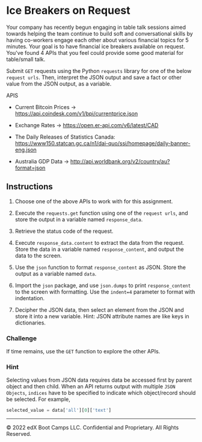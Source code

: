 # Ice Breakers on Request

Your company has recently begun engaging in table talk sessions aimed towards helping the team continue to build soft and conversational skills by having co-workers engage each other about various financial topics for 5 minutes. Your goal is to have financial ice breakers available on request. You've found 4 APIs that you feel could provide some good material for table/small talk.

Submit `GET` requests using the Python `requests` library for one of the below `request urls`. Then, interpret the JSON output and save a fact or other value from the JSON output, as a variable.

APIS

* Current Bitcoin Prices -> https://api.coindesk.com/v1/bpi/currentprice.json

* Exchange Rates ->  https://open.er-api.com/v6/latest/CAD

* The Daily Releases of Statistics Canada: <https://www150.statcan.gc.ca/n1/dai-quo/ssi/homepage/daily-banner-eng.json>

* Australia GDP Data -> http://api.worldbank.org/v2/country/au?format=json

## Instructions

1. Choose one of the above APIs to work with for this assignment.

2. Execute the `requests.get` function using one of the `request urls`, and store the output in a variable named `response_data`.

3. Retrieve the status code of the request.

4. Execute `response_data.content` to extract the data from the request. Store the data in a variable named `response_content`, and output the data to the screen.

5. Use the `json` function to format `response_content` as JSON. Store the output as a variable named `data`.

6. Import the `json` package, and use `json.dumps` to print `response_content` to the screen with formatting. Use the `indent=4` parameter to format with indentation.

7. Decipher the JSON data, then select an element from the JSON and store it into a new variable. Hint: JSON attribute names are like keys in dictionaries.

### Challenge

If time remains, use the `GET` function to explore the other APIs.

### Hint

Selecting values from JSON data requires data be accessed first by parent object and then child. When an API returns output with multiple `JSON Objects`, `indices` have to be specified to indicate which object/record should be selected. For example,

  ```python
  selected_value = data['all'][0]['text']
  ```

---

© 2022 edX Boot Camps LLC. Confidential and Proprietary. All Rights Reserved.
